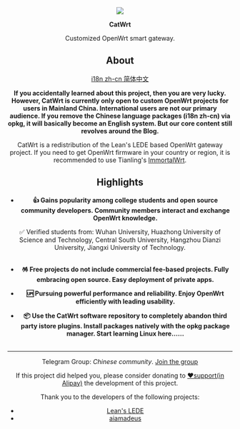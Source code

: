 <p align="center">
<img src="https://fastly.jsdelivr.net/gh/miaoermua/static@main/images/CatWrt_bannerlogo.jpg">
</p>

<p align="center">
<b>CatWrt</b>
</p>

<div align="center">

Customized OpenWrt smart gateway.

## About

[i18n zh-cn 简体中文](README.md)

**If you accidentally learned about this project, then you are very lucky. However, CatWrt is currently only open to custom OpenWrt projects for users in Mainland China. International users are not our primary audience. If you remove the Chinese language packages (i18n zh-cn) via opkg, it will basically become an English system. But our core content still revolves around the Blog.**

CatWrt is a redistribution of the Lean's LEDE based OpenWrt gateway project. If you need to get OpenWrt firmware in your country or region, it is recommended to use Tianling's [ImmortalWrt](https://github.com/immortalwrt/immortalwrt).

## Highlights

- **👍 Gains popularity among college students and open source community developers. Community members interact and exchange OpenWrt knowledge.**<br>

✅ Verified students from: Wuhan University, Huazhong University of Science and Technology, Central South University, Hangzhou Dianzi University, Jiangxi University of Technology.<br><br>

- **🪅 Free projects do not include commercial fee-based projects. Fully embracing open source. Easy deployment of private apps.**<br>

- **🆙 Pursuing powerful performance and reliability. Enjoy OpenWrt efficiently with leading usability.**<br>
  
- **📦 Use the CatWrt software repository to completely abandon third party istore plugins. Install packages natively with the opkg package manager. Start learning Linux here……**<br><br>

---

Telegram Group: *Chinese community*. [Join the group](https://t.me/miaoergroup)

If this project did helped you, please consider donating to [❤️support(in Alipay)](https://www.miaoer.xyz/sponsor) the development of this project.


Thank you to the developers of the following projects:

- [Lean's LEDE](https://github.com/coolsnowwolf/lede)
- [aiamadeus](https://github.com/aiamadeus)

